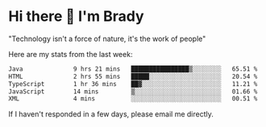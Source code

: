 # Hi there 👋 I'm Brady

"Technology isn't a force of nature, it's the work of people"


Here are my stats from the last week:
<!--START_SECTION:waka-->

```txt
Java              9 hrs 21 mins   ████████████████▒░░░░░░░░   65.51 %
HTML              2 hrs 55 mins   █████░░░░░░░░░░░░░░░░░░░░   20.54 %
TypeScript        1 hr 36 mins    ██▓░░░░░░░░░░░░░░░░░░░░░░   11.21 %
JavaScript        14 mins         ▒░░░░░░░░░░░░░░░░░░░░░░░░   01.66 %
XML               4 mins          ░░░░░░░░░░░░░░░░░░░░░░░░░   00.51 %
```

<!--END_SECTION:waka-->

If I haven't responded in a few days, please email me directly. 

